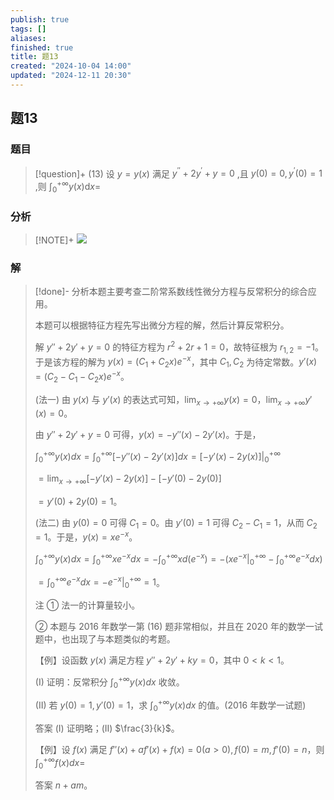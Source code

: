 ```yaml
---
publish: true
tags: []
aliases: 
finished: true
title: 题13
created: "2024-10-04 14:00"
updated: "2024-12-11 20:30"
---
```

## 题13
### 题目
> [!question]+
> (13) 设 $y = y( x)$ 满足 ${y}^{\prime \prime } + 2{y}^{\prime } + y = 0$ ,且 $y( 0) = 0,{y}^{\prime }( 0) = 1$ ,则 ${\int }_{0}^{+\infty }y( x) \mathrm{d}x =$
### 分析
> [!NOTE]+
> ![](https://img.hwenyi.tech/202412120430307.webp)
### 解
> [!done]-
> 分析本题主要考查二阶常系数线性微分方程与反常积分的综合应用。
> 
> 本题可以根据特征方程先写出微分方程的解，然后计算反常积分。
> 
> 解 $y'' + 2y' + y = 0$ 的特征方程为 $r^2 + 2r + 1 = 0$，故特征根为 $r_{1,2} = -1$。于是该方程的解为 $y(x) = (C_1 + C_2x)e^{-x}$，其中 $C_1, C_2$ 为待定常数。$y'(x) = (C_2 - C_1 - C_2x)e^{-x}$。
> 
> (法一) 由 $y(x)$ 与 $y'(x)$ 的表达式可知，$\lim_{x \to +\infty} y(x) = 0$，$\lim_{x \to +\infty} y'(x) = 0$。
> 
> 由 $y'' + 2y' + y = 0$ 可得，$y(x) = -y''(x) - 2y'(x)$。于是，
> 
> $\int_0^{+\infty} y(x) dx = \int_0^{+\infty} [-y''(x) - 2y'(x)] dx = [-y'(x) - 2y(x)]\Big|_0^{+\infty}$
> 
> $= \lim_{x \to +\infty} [-y'(x) - 2y(x)] - [-y'(0) - 2y(0)]$
> 
> $= y'(0) + 2y(0) = 1$。
> 
> (法二) 由 $y(0) = 0$ 可得 $C_1 = 0$。由 $y'(0) = 1$ 可得 $C_2 - C_1 = 1$，从而 $C_2 = 1$。于是，$y(x) = xe^{-x}$。
> 
> $\int_0^{+\infty} y(x) dx = \int_0^{+\infty} xe^{-x} dx = -\int_0^{+\infty} x d(e^{-x}) = -(xe^{-x}\Big|_0^{+\infty} - \int_0^{+\infty} e^{-x} dx)$
> 
> $= \int_0^{+\infty} e^{-x} dx = -e^{-x}\Big|_0^{+\infty} = 1$。
> 
> 注 ① 法一的计算量较小。
> 
> ② 本题与 2016 年数学一第 (16) 题非常相似，并且在 2020 年的数学一试题中，也出现了与本题类似的考题。
> 
> 【例】设函数 $y(x)$ 满足方程 $y'' + 2y' + ky = 0$，其中 $0 < k < 1$。
> 
> (I) 证明：反常积分 $\int_0^{+\infty} y(x) dx$ 收敛。
> 
> (II) 若 $y(0) = 1, y'(0) = 1$，求 $\int_0^{+\infty} y(x) dx$ 的值。(2016 年数学一试题)
> 
> 答案 (I) 证明略；(II) $\frac{3}{k}$。
> 
> 【例】设 $f(x)$ 满足 $f''(x) + af'(x) + f(x) = 0 (a > 0), f(0) = m, f'(0) = n$，则 $\int_0^{+\infty} f(x) dx =$
> 
> 答案 $n + am$。
